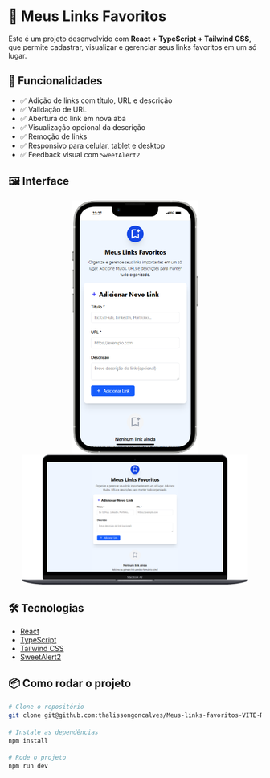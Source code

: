 # 🔗 Meus Links Favoritos

Este é um projeto desenvolvido com **React + TypeScript + Tailwind CSS**, que permite cadastrar, visualizar e gerenciar seus links favoritos em um só lugar.

## 🚀 Funcionalidades

- ✅ Adição de links com título, URL e descrição
- ✅ Validação de URL
- ✅ Abertura do link em nova aba
- ✅ Visualização opcional da descrição
- ✅ Remoção de links
- ✅ Responsivo para celular, tablet e desktop
- ✅ Feedback visual com `SweetAlert2`

## 🖼️ Interface
<div align="center">
  <img src="./public/mobile.png" width="250px" />
  <img src="./public/desktop.png" width="450px" />
</div>

## 🛠️ Tecnologias

- [React](https://reactjs.org/)
- [TypeScript](https://www.typescriptlang.org/)
- [Tailwind CSS](https://tailwindcss.com/)
- [SweetAlert2](https://sweetalert2.github.io/)

## 📦 Como rodar o projeto

```bash
# Clone o repositório
git clone git@github.com:thalissongoncalves/Meus-links-favoritos-VITE-REACT-TS-TWCSS.git

# Instale as dependências
npm install

# Rode o projeto
npm run dev
